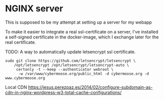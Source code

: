 # NGINX server

This is supposed to be my attempt at setting up a server for my webapp

To make it easier to integrate a real ssl-certificate on a server, I've
installed a self-signed certificate in the docker-image, which I exchange
later for the real certificate.

TODO:
A way to automatically update letsencrypt ssl certificate.
```
sudo git clone https://github.com/letsencrypt/letsencrypt \
    /opt/letsencrypt /opt/letsencrypt/letsencrypt-auto \
     certonly -t --keep --authenticator webroot \
      -w /var/www/cybermoose.org/public_html -d cybermoose.org -d www.cybermoose.org
```

Local CDN
https://jesus.perezpaz.es/2014/02/configure-subdomain-as-cdn-in-nginx-wordpress-w3-total-cache-configurations/
